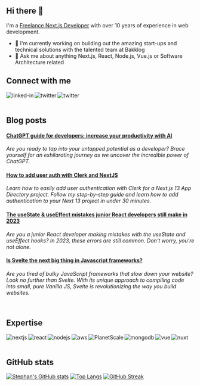 ## Hi there 👋

I'm a [Freelance Next.js Developer](https://www.moerman.tech/) with over 10 years of experience in web development.

- 🔭 I'm currently working on building out the amazing start-ups and technical solutions with the talented team at Bakklog
- 💬 Ask me about anything Next.js, React, Node.js, Vue.js or Software Architecture related
  <br>

## Connect with me

[<img align="left" alt="linked-in" src="https://img.shields.io/badge/linkedin-%230077B5.svg?&style=for-the-badge&logo=linkedin&logoColor=white" />](https://www.linkedin.com/in/stephan-moerman/)
[<img align="left" alt="twitter" src="https://img.shields.io/badge/twitter-%231DA1F2.svg?&style=for-the-badge&logo=twitter&logoColor=white" />](https://twitter.com/stmoerman)
[<img align="left" alt="twitter" src="https://img.shields.io/badge/instagram-E4405F.svg?&style=for-the-badge&logo=instagram&logoColor=white" />](https://instagram.com/stephan.moerman)
<br>
<br>

## Blog posts

<!--START_SECTION:feed-->
#### [ChatGPT guide for developers: increase your productivity with AI](https:&#x2F;&#x2F;www.moerman.tech&#x2F;blog&#x2F;a-developers-manual-to-chatgpt) 
*Are you ready to tap into your untapped potential as a developer? Brace yourself for an exhilarating journey as we uncover the incredible power of ChatGPT.*
#### [How to add user auth with Clerk and NextJS](https:&#x2F;&#x2F;www.moerman.tech&#x2F;blog&#x2F;how-to-add-user-auth-with-clerk-and-nextjs) 
*Learn how to easily add user authentication with Clerk for a Next.js 13 App Directory project. Follow my step-by-step guide and learn how to add authentication to your Next 13 project in under 30 minutes.*
#### [The useState &amp; useEffect mistakes junior React developers still make in 2023](https:&#x2F;&#x2F;www.moerman.tech&#x2F;blog&#x2F;usestate-and-useeffect-mistakes-junior-react-developers-still-make-in-2023) 
*Are you a junior React developer making mistakes with the useState and useEffect hooks? In 2023, these errors are still common. Don&#39;t worry, you&#39;re not alone.*
#### [Is Svelte the next big thing in Javascript frameworks?](https:&#x2F;&#x2F;www.moerman.tech&#x2F;blog&#x2F;is-svelte-the-next-big-thing-in-javascript-frameworks) 
*Are you tired of bulky JavaScript frameworks that slow down your website? Look no further than Svelte.  With its unique approach to compiling code into small, pure Vanilla JS, Svelte is revolutionizing the way you build websites.*
<!--END_SECTION:feed-->
<br>

## Expertise

<img align="left" alt="nextjs" src="https://img.shields.io/badge/next.js-000000?style=for-the-badge&logo=nextdotjs&logoColor=white" />
<img align="left" alt="react" src="https://img.shields.io/badge/react-%2320232a.svg?style=for-the-badge&logo=react&logoColor=%2361DAFB" />
<img align="left" alt="nodejs" src="https://img.shields.io/badge/node.js%20-%2343853D.svg?&style=for-the-badge&logo=node.js&logoColor=white" />
<img align="left" alt="aws" src="https://img.shields.io/badge/%20AWS-%23232F3E?logo=amazon-aws&logoColor=white&style=for-the-badge" />
<img align="left" alt="PlanetScale" src="https://img.shields.io/badge/planetscale-%23000000.svg?style=for-the-badge&logo=planetscale&logoColor=white" />
<img align="left" alt="mongodb" src="https://img.shields.io/badge/mongodb-%23316192.svg?&style=for-the-badge&logo=mongodb&logoColor=white" />
<img align="left" alt="vue" src="https://img.shields.io/badge/vue%20-%2320232a.svg?&style=for-the-badge&logo=vue&logoColor=%2361DAFB" />
<img align="left" alt="nuxt" src="https://img.shields.io/badge/nuxt.js%20-%2320232a.svg?&style=for-the-badge&logo=nuxt&logoColor=%2361DAFB" />
<br>
<br>

## GitHub stats

[![Stephan's GitHub stats](https://github-readme-stats-chi-one-90.vercel.app/api?username=stmoerman&show_icons=true&hide_title=true&theme=radical)](https://github.com/stmoerman/github-readme-stats)
[![Top Langs](https://github-readme-stats.vercel.app/api/top-langs/?username=stmoerman&layout=compact&theme=radical)](https://github.com/stmoerman/github-readme-stats)
[![GitHub Streak](https://streak-stats.demolab.com?user=stmoerman&theme=radical)](https://git.io/streak-stats)
